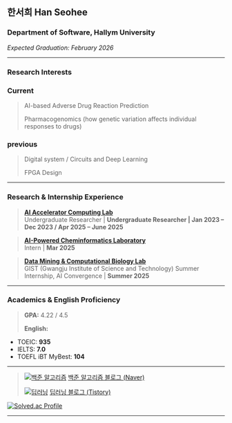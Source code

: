 ## 한서희 Han Seohee

### Department of Software, Hallym University
*Expected Graduation: February 2026*

---

### Research Interests
### Current
> AI-based Adverse Drug Reaction Prediction
> 
> Pharmacogenomics (how genetic variation affects individual responses to drugs)

### previous
> Digital system / Circuits and Deep Learning
> 
> FPGA Design

---

### Research & Internship Experience
> **[AI Accelerator Computing Lab](https://sites.google.com/site/embeddedsochallymuniv/esoc/jeonggunlee)**  
  Undergraduate Researcher | **Undergraduate Researcher | Jan 2023 – Dec 2023 / Apr 2025 – June 2025**

> **[AI-Powered Cheminformatics Laboratory](https://sites.google.com/view/hallym-apclab/home)**  
  Intern | **Mar 2025**

> **[Data Mining & Computational Biology Lab](https://combio.gist.ac.kr/combio/)**  
  GIST (Gwangju Institute of Science and Technology) Summer Internship, AI Convergence | **Summer 2025**

---

### Academics & English Proficiency
> **GPA:** 4.22 / 4.5
> 
> **English:**  
  - TOEIC: **935**  
  - IELTS: **7.0** 
  - TOEFL iBT MyBest: **104** 

---
> [![백준 알고리즘](https://img.shields.io/badge/백준_알고리즘-블로그-brightgreen?logo=naver)](https://blog.naver.com/jyaenugu/223679758977)  [백준 알고리즘 블로그 (Naver)](https://blog.naver.com/jyaenugu/223679758977)
> 
> [![딥러닝](https://img.shields.io/badge/딥러닝-블로그-blue?logo=tistory)](https://jyaenugu.tistory.com/21)  [딥러닝 블로그 (Tistory)](https://jyaenugu.tistory.com/21)
  
[![Solved.ac Profile](http://mazassumnida.wtf/api/v2/generate_badge?boj=jyaenugu)](https://solved.ac/jyaenugu/)

---





